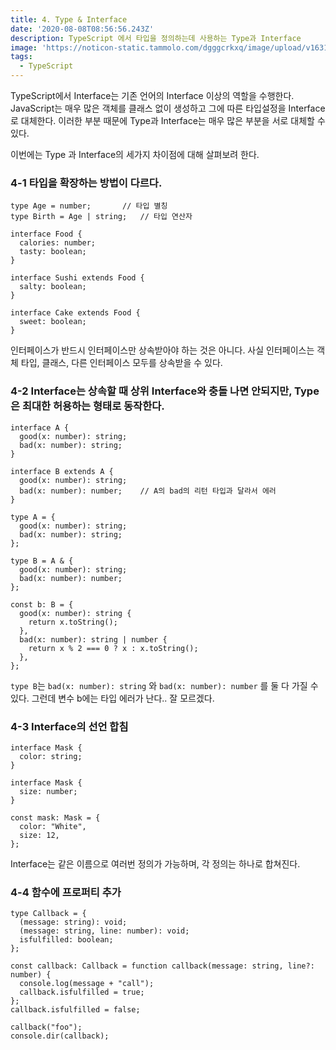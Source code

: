 ```yaml
---
title: 4. Type & Interface
date: '2020-08-08T08:56:56.243Z'
description: TypeScript 에서 타입을 정의하는데 사용하는 Type과 Interface
image: 'https://noticon-static.tammolo.com/dgggcrkxq/image/upload/v1631952586/tlog/cover/typescript_edpims.jpg'
tags:
  - TypeScript
---
```


TypeScript에서 Interface는 기존 언어의 Interface 이상의 역할을 수행한다. JavaScript는 매우 많은 객체를 클래스 없이 생성하고 그에 따른 타입설정을 Interface로  대체한다. 이러한 부분 때문에 Type과 Interface는 매우 많은 부분을 서로 대체할 수 있다.

 이번에는 Type 과 Interface의 세가지 차이점에 대해 살펴보려 한다.

### 4-1 타입을 확장하는 방법이 다르다.

```tsx
type Age = number;       // 타입 별칭
type Birth = Age | string;   // 타입 연산자

interface Food {
  calories: number;
  tasty: boolean;
}

interface Sushi extends Food {
  salty: boolean;
}

interface Cake extends Food {
  sweet: boolean;
}
```

인터페이스가 반드시 인터페이스만 상속받아야 하는 것은 아니다. 사실 인터페이스는 객체 타입, 클래스, 다른 인터페이스 모두를 상속받을 수 있다.

### 4-2 Interface는 상속할 때 상위 Interface와 충돌 나면 안되지만, Type은 최대한 허용하는 형태로 동작한다.

```tsx
interface A {
  good(x: number): string;
  bad(x: number): string;
}

interface B extends A {
  good(x: number): string;
  bad(x: number): number;    // A의 bad의 리턴 타입과 달라서 에러
}

type A = {
  good(x: number): string;
  bad(x: number): string;
};

type B = A & {
  good(x: number): string;
  bad(x: number): number;
};

const b: B = {
  good(x: number): string {
    return x.toString();
  },
  bad(x: number): string | number {
    return x % 2 === 0 ? x : x.toString();
  },
};
```

`type B`는 `bad(x: number): string` 와  `bad(x: number): number` 를 둘 다 가질 수 있다. 그런데 변수 b에는 타입 에러가 난다.. 잘 모르겠다.

### 4-3 Interface의 선언 합침

```tsx
interface Mask {
  color: string;
}

interface Mask {
  size: number;
}

const mask: Mask = {
  color: "White",
  size: 12,
};
```

Interface는 같은 이름으로 여러번 정의가 가능하며, 각 정의는 하나로 합쳐진다.

### 4-4 함수에 프로퍼티 추가

```tsx
type Callback = {
  (message: string): void;
  (message: string, line: number): void;
  isfulfilled: boolean;
};

const callback: Callback = function callback(message: string, line?: number) {
  console.log(message + "call");
  callback.isfulfilled = true;
};
callback.isfulfilled = false;

callback("foo");
console.dir(callback);
```